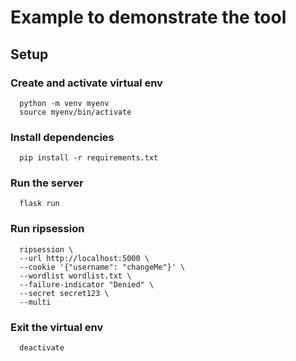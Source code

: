 # Example to demonstrate the tool
## Setup
### Create and activate virtual env
```shell
  python -m venv myenv
  source myenv/bin/activate
```
### Install dependencies
```shell
  pip install -r requirements.txt
```
### Run the server
```shell
  flask run
```
### Run ripsession 
```shell
  ripsession \
  --url http://localhost:5000 \
  --cookie '{"username": "changeMe"}' \
  --wordlist wordlist.txt \
  --failure-indicator "Denied" \
  --secret secret123 \
  --multi
```

### Exit the virtual env
```shell
  deactivate
```

